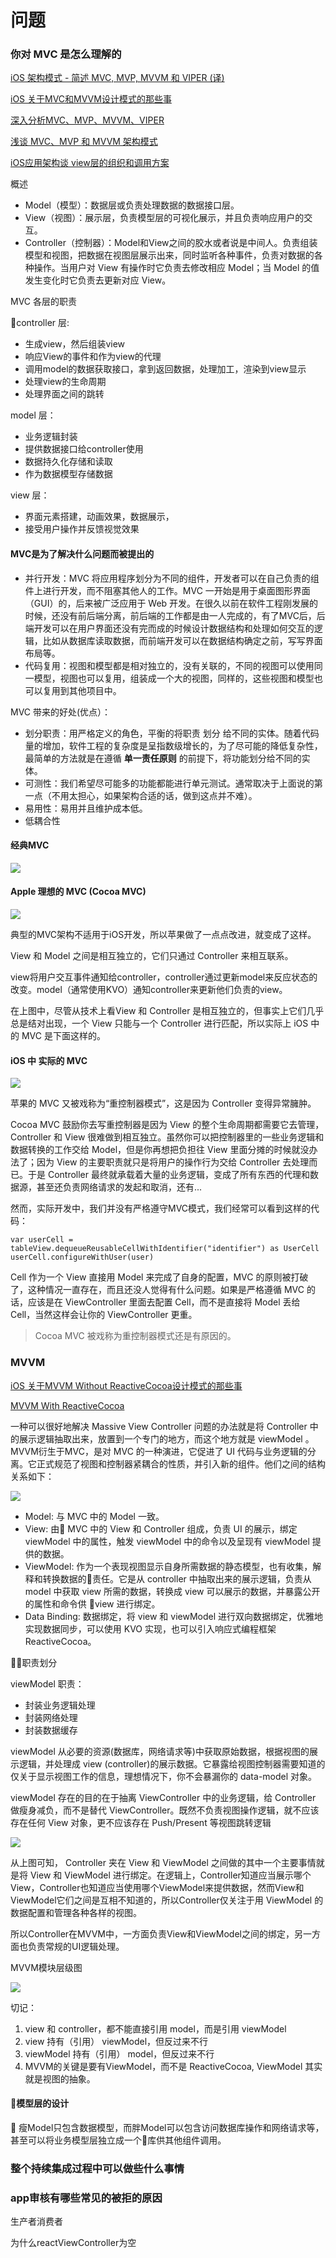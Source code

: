 # 问题

<!--
create time: 2018-11-27 14:34:43
Author: <黄东鸿>
-->

### 你对 MVC 是怎么理解的

[iOS 架构模式 - 简述 MVC, MVP, MVVM 和 VIPER (译)](https://blog.coding.net/blog/ios-architecture-patterns)

[iOS 关于MVC和MVVM设计模式的那些事](http://www.cocoachina.com/cms/wap.php?action=article&id=19500)

[深入分析MVC、MVP、MVVM、VIPER](https://juejin.im/post/59fc625d51882529c0468dc9)

[浅谈 MVC、MVP 和 MVVM 架构模式](https://draveness.me/mvx)

[iOS应用架构谈 view层的组织和调用方案](https://casatwy.com/iosying-yong-jia-gou-tan-viewceng-de-zu-zhi-he-diao-yong-fang-an.html)

概述

* Model（模型）：数据层或负责处理数据的数据接口层。
* View（视图）：展示层，负责模型层的可视化展示，并且负责响应用户的交互。
* Controller（控制器）：Model和View之间的胶水或者说是中间人。负责组装模型和视图，把数据在视图层展示出来，同时监听各种事件，负责对数据的各种操作。当用户对 View 有操作时它负责去修改相应 Model；当 Model 的值发生变化时它负责去更新对应 View。

MVC 各层的职责

controller 层:

* 生成view，然后组装view
* 响应View的事件和作为view的代理
* 调用model的数据获取接口，拿到返回数据，处理加工，渲染到view显示
* 处理view的生命周期
* 处理界面之间的跳转

model 层：

* 业务逻辑封装
* 提供数据接口给controller使用
* 数据持久化存储和读取
* 作为数据模型存储数据

view 层：

* 界面元素搭建，动画效果，数据展示，
* 接受用户操作并反馈视觉效果

#### MVC是为了解决什么问题而被提出的

* 并行开发：MVC 将应用程序划分为不同的组件，开发者可以在自己负责的组件上进行开发，而不阻塞其他人的工作。MVC 一开始是用于桌面图形界面（GUI）的，后来被广泛应用于 Web 开发。在很久以前在软件工程刚发展的时候，还没有前后端分离，前后端的工作都是由一人完成的，有了MVC后，后端开发可以在用户界面还没有完而成的时候设计数据结构和处理如何交互的逻辑，比如从数据库读取数据，而前端开发可以在数据结构确定之前，写写界面布局等。
* 代码复用：视图和模型都是相对独立的，没有关联的，不同的视图可以使用同一模型，视图也可以复用，组装成一个大的视图，同样的，这些视图和模型也可以复用到其他项目中。

MVC 带来的好处(优点）：

* 划分职责：用严格定义的角色，平衡的将职责 划分 给不同的实体。随着代码量的增加，软件工程的复杂度是呈指数级增长的，为了尽可能的降低复杂性，最简单的方法就是在遵循 **单一责任原则** 的前提下，将功能划分给不同的实体。
* 可测性：我们希望尽可能多的功能都能进行单元测试。通常取决于上面说的第一点（不用太担心，如果架构合适的话，做到这点并不难）。
* 易用性：易用并且维护成本低。
* 低耦合性

#### 经典MVC

![](./images/classic-mvc.png)

#### Apple 理想的 MVC (Cocoa MVC)

![](./images/apple-desired-mvc.png)

典型的MVC架构不适用于iOS开发，所以苹果做了一点点改进，就变成了这样。

View 和 Model 之间是相互独立的，它们只通过 Controller 来相互联系。

view将用户交互事件通知给controller，controller通过更新model来反应状态的改变。model（通常使用KVO）通知controller来更新他们负责的view。

在上图中，尽管从技术上看View 和 Controller 是相互独立的，但事实上它们几乎总是结对出现，一个 View 只能与一个 Controller 进行匹配，所以实际上 iOS 中的 MVC 是下面这样的。

#### iOS 中 实际的 MVC

![](./images/apple-real-mvc.png)

苹果的 MVC 又被戏称为“重控制器模式”，这是因为 Controller 变得异常臃肿。

Cocoa MVC 鼓励你去写重控制器是因为 View 的整个生命周期都需要它去管理，Controller 和 View 很难做到相互独立。虽然你可以把控制器里的一些业务逻辑和数据转换的工作交给 Model，但是你再想把负担往 View 里面分摊的时候就没办法了；因为 View 的主要职责就只是将用户的操作行为交给 Controller 去处理而已。于是 Controller 最终就承载着大量的业务逻辑，变成了所有东西的代理和数据源，甚至还负责网络请求的发起和取消，还有...

然而，实际开发中，我们并没有严格遵守MVC模式，我们经常可以看到这样的代码：

```
var userCell = tableView.dequeueReusableCellWithIdentifier("identifier") as UserCell
userCell.configureWithUser(user)
```

Cell 作为一个 View 直接用 Model 来完成了自身的配置，MVC 的原则被打破了，这种情况一直存在，而且还没人觉得有什么问题。如果是严格遵循 MVC 的话，应该是在 ViewController 里面去配置 Cell，而不是直接将 Model 丢给 Cell，当然这样会让你的 ViewController 更重。

> Cocoa MVC 被戏称为重控制器模式还是有原因的。

### MVVM

[iOS 关于MVVM Without ReactiveCocoa设计模式的那些事](https://www.j4ml.com/t/14603)

[MVVM With ReactiveCocoa](http://blog.leichunfeng.com/blog/2016/02/27/mvvm-with-reactivecocoa/)

一种可以很好地解决 Massive View Controller 问题的办法就是将 Controller 中的展示逻辑抽取出来，放置到一个专门的地方，而这个地方就是 viewModel 。MVVM衍生于MVC，是对 MVC 的一种演进，它促进了 UI 代码与业务逻辑的分离。它正式规范了视图和控制器紧耦合的性质，并引入新的组件。他们之间的结构关系如下：

![](./images/mvvm.png)

* Model: 与 MVC 中的 Model 一致。
* View: 由 MVC 中的 View 和 Controller 组成，负责 UI 的展示，绑定 viewModel 中的属性，触发 viewModel 中的命令以及呈现有 viewModel 提供的数据。
* ViewModel: 作为一个表现视图显示自身所需数据的静态模型，也有收集，解释和转换数据的责任。它是从 controller 中抽取出来的展示逻辑，负责从 model 中获取 view 所需的数据，转换成 view 可以展示的数据，并暴露公开的属性和命令供 view 进行绑定。
* Data Binding: 数据绑定，将 view 和 viewModel 进行双向数据绑定，优雅地实现数据同步，可以使用 KVO 实现，也可以引入响应式编程框架 ReactiveCocoa。

职责划分

viewModel 职责：

* 封装业务逻辑处理
* 封装网络处理
* 封装数据缓存

viewModel 从必要的资源(数据库，网络请求等)中获取原始数据，根据视图的展示逻辑，并处理成 view (controller)的展示数据。它暴露给视图控制器需要知道的仅关于显示视图工作的信息，理想情况下，你不会暴漏你的 data-model 对象。

viewModel 存在的目的在于抽离 ViewController 中的业务逻辑，给 Controller 做瘦身减负，而不是替代 ViewController。既然不负责视图操作逻辑，就不应该存在任何 View 对象，更不应该存在 Push/Present 等视图跳转逻辑

![](./images/mvmcv.png!web)

从上图可知， Controller 夹在 View 和 ViewModel 之间做的其中一个主要事情就是将 View 和 ViewModel 进行绑定。在逻辑上，Controller知道应当展示哪个View，Controller也知道应当使用哪个ViewModel来提供数据，然而View和ViewModel它们之间是互相不知道的，所以Controller仅关注于用 ViewModel 的数据配置和管理各种各样的视图。

所以Controller在MVVM中，一方面负责View和ViewModel之间的绑定，另一方面也负责常规的UI逻辑处理。

MVVM模块层级图

![](./images/mvvm-application-layer-architecture.png!web)

切记：

1. view 和 controller，都不能直接引用 model，而是引用 viewModel
2. view 持有（引用） viewModel，但反过来不行
3. viewModel 持有（引用） model，但反过来不行
4. MVVM的关键是要有ViewModel，而不是 ReactiveCocoa, ViewModel 其实就是视图的抽象。

#### 模型层的设计

瘦Model只包含数据模型，而胖Model可以包含访问数据库操作和网络请求等，甚至可以将业务模型层独立成一个库供其他组件调用。

### 整个持续集成过程中可以做些什么事情


### app审核有哪些常见的被拒的原因

生产者消费者

为什么reactViewController为空